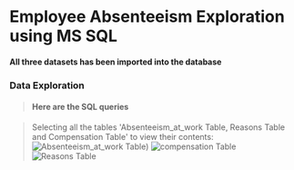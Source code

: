 # Employee Absenteeism Exploration using MS SQL
#### All three datasets has been imported into the database
### Data Exploration 
>#### Here are the SQL queries 

 >Selecting all the tables 'Absenteeism_at_work Table, Reasons Table and Compensation Table' to view their contents:
 ![Absenteeism_at_work Table](file:///Users/tolulopeokerayi/Desktop/Untitled.jpg))
 ![compensation Table](file:///Users/tolulopeokerayi/Desktop/Untitled%25202.jpg)
![Reasons Table](file:///Users/tolulopeokerayi/Desktop/Untitled%25203.jpg)

